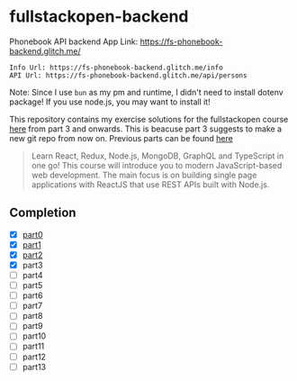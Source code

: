 # fullstackopen-backend

Phonebook API backend App Link: https://fs-phonebook-backend.glitch.me/

    Info Url: https://fs-phonebook-backend.glitch.me/info
    API Url: https://fs-phonebook-backend.glitch.me/api/persons


Note: Since I use `bun` as my pm and runtime, I didn't need to install dotenv package! If you use node.js, you may want to install it!

This repository contains my exercise solutions for the fullstackopen course [here](https://fullstackopen.com/en/) from part 3 and onwards. This is beacuse part 3 suggests to make a new git repo from now on. Previous parts can be found [here](https://github.com/HarshNarayanJha/fullstackopen)

> Learn React, Redux, Node.js, MongoDB, GraphQL and TypeScript in one go! This course will introduce you to modern JavaScript-based web development. The main focus is on building single page applications with ReactJS that use REST APIs built with Node.js.

## Completion
- [x] [part0](https://github.com/HarshNarayanJha/fullstackopen/tree/main/part0)
- [x] [part1](https://github.com/HarshNarayanJha/fullstackopen/tree/main/part1)
- [x] [part2](https://github.com/HarshNarayanJha/fullstackopen/tree/main/part2)
- [x] part3
- [ ] part4
- [ ] part5
- [ ] part6
- [ ] part7
- [ ] part8
- [ ] part9
- [ ] part10
- [ ] part11
- [ ] part12
- [ ] part13
